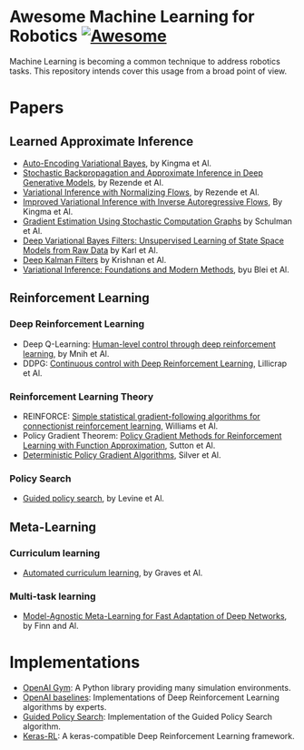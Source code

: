# Awesome Machine Learning for Robotics [![Awesome](https://cdn.rawgit.com/sindresorhus/awesome/d7305f38d29fed78fa85652e3a63e154dd8e8829/media/badge.svg)](https://github.com/sindresorhus/awesome)


Machine Learning is becoming a common technique to address robotics tasks. This repository intends cover this usage from a broad point of view.


# Papers
## Learned Approximate Inference
* [Auto-Encoding Variational Bayes](http://arxiv.org/abs/1312.6114), by Kingma et Al.
* [Stochastic Backpropagation and Approximate Inference in Deep Generative Models](https://arxiv.org/abs/1401.4082), by Rezende et Al.
* [Variational Inference with Normalizing Flows](https://arxiv.org/pdf/1505.05770v6.pdf), by Rezende et Al.
* [Improved Variational Inference with Inverse Autoregressive Flows](https://fr.arxiv.org/pdf/1706.02326), By Kingma et Al.
* [Gradient Estimation Using Stochastic Computation Graphs](https://arxiv.org/abs/1506.05254) by Schulman et Al.
* [Deep Variational Bayes Filters: Unsupervised Learning of State Space Models from Raw Data](https://arxiv.org/abs/1605.06432) by Karl et Al.
* [Deep Kalman Filters](https://arxiv.org/abs/1511.05121) by Krishnan et Al.
* [Variational Inference: Foundations and Modern Methods](http://www.cs.columbia.edu/~blei/talks/2016_NIPS_VI_tutorial.pdf), byu Blei et Al.

## Reinforcement Learning
### Deep Reinforcement Learning
* Deep Q-Learning: [Human-level control through deep reinforcement learning](https://www.nature.com/nature/journal/v518/n7540/full/nature14236.html), by Mnih et Al.
* DDPG: [Continuous control with Deep Reinforcement Learning](https://arxiv.org/abs/1509.02971), Lillicrap et Al.

### Reinforcement Learning Theory
* REINFORCE: [Simple statistical gradient-following algorithms for connectionist reinforcement learning](http://www-anw.cs.umass.edu/~barto/courses/cs687/williams92simple.pdf), Williams et Al.
* Policy Gradient Theorem: [Policy Gradient Methods for Reinforcement Learning with Function Approximation](https://papers.nips.cc/paper/1713-policy-gradient-methods-for-reinforcement-learning-with-function-approximation.pdf), Sutton et Al.
* [Deterministic Policy Gradient Algorithms](http://proceedings.mlr.press/v32/silver14.pdf), Silver et Al.

### Policy Search
* [Guided policy search](https://graphics.stanford.edu/projects/gpspaper/gps_full.pdf), by Levine et Al.

## Meta-Learning
### Curriculum learning
* [Automated curriculum learning](https://arxiv.org/abs/1704.03003), by Graves et Al.
### Multi-task learning
* [Model-Agnostic Meta-Learning for Fast Adaptation of Deep Networks](https://arxiv.org/abs/1703.03400), by Finn and Al.

# Implementations
* [OpenAI Gym](https://gym.openai.com/): A Python library providing many simulation environments.
* [OpenAI baselines](https://github.com/openai/baselines): Implementations of Deep Reinforcement Learning algorithms by experts.
* [Guided Policy Search](http://rll.berkeley.edu/gps/): Implementation of the Guided Policy Search algorithm.
* [Keras-RL](https://github.com/matthiasplappert/keras-rl): A keras-compatible Deep Reinforcement Learning framework.
